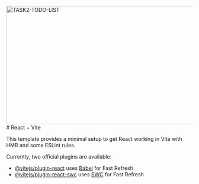 <img src="https://socialify.git.ci/Asanda001019/TASK2-TODO-LIST/image?language=1&owner=1&name=1&stargazers=1&theme=Light" alt="TASK2-TODO-LIST" width="640" height="320" /># React + Vite

This template provides a minimal setup to get React working in Vite with HMR and some ESLint rules.

Currently, two official plugins are available:

- [@vitejs/plugin-react](https://github.com/vitejs/vite-plugin-react/blob/main/packages/plugin-react/README.md) uses [Babel](https://babeljs.io/) for Fast Refresh
- [@vitejs/plugin-react-swc](https://github.com/vitejs/vite-plugin-react-swc) uses [SWC](https://swc.rs/) for Fast Refresh
